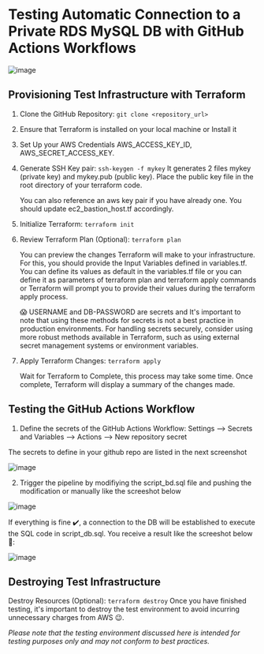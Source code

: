 # Testing Automatic Connection to a Private RDS MySQL DB with GitHub Actions Workflows

![image](https://github.com/mariemssi/Test_Connect_To_Private_RDS-MySQL_DB_2/assets/69463864/87c6c346-c4c7-4ef8-8def-a77e236322f9)


## Provisioning Test Infrastructure with Terraform
1. Clone the GitHub Repository: `git clone <repository_url>`
  
2. Ensure that Terraform is installed on your local machine or Install it
   
3. Set Up your AWS Credentials AWS_ACCESS_KEY_ID, AWS_SECRET_ACCESS_KEY.
        
4. Generate SSH Key pair: `ssh-keygen -f mykey`
   It generates 2 files mykey (private key) and mykey.pub (public key). Place the public key file in the root directory of your terraform code.

    You can also reference an aws key pair if you have already one. You should update ec2_bastion_host.tf accordingly.

   
   
6. Initialize Terraform: `terraform init`
   
7. Review Terraform Plan (Optional): `terraform plan`
   
   You can preview the changes Terraform will make to your infrastructure. For this, you should provide the Input Variables defined in variables.tf. You can define its values as default in the variables.tf file or you can define it as parameters of terraform plan and terraform apply commands
   or Terraform will prompt you to provide their values during the terraform apply process.

   😱 USERNAME and DB-PASSWORD are secrets and It's important to note that using these methods for secrets is not a best practice in production environments.
   For handling secrets securely, consider using more robust methods available in Terraform, such as using external secret management systems or environment variables.  
  
8. Apply Terraform Changes: `terraform apply`

    Wait for Terraform to Complete, this process may take some time. Once complete, Terraform will display a summary of the changes made.

## Testing the GitHub Actions Workflow

   1. Define the secrets of the GitHub Actions Workflow: Settings --> Secrets and Variables --> Actions --> New repository secret
  
   The secrets to define in your github repo are listed in the next screenshot 

  ![image](https://github.com/mariemssi/Test_Connect_To_Private_RDS-MySQL_DB_2/assets/69463864/f04587e7-334f-4fff-b53f-374dfa69cd0e)

  2. Trigger the pipeline by modifiying the script_bd.sql file and pushing the modification or manually like the screeshot below

  ![image](https://github.com/mariemssi/Test_Connect_To_Private_RDS-MySQL_DB_2/assets/69463864/23b192fb-8e70-494e-bd9e-c314ba130c39)

  If everything is fine ✔️, a connection to the DB will be established to execute the SQL code in script_db.sql. You receive a result like the screeshot below 🎉:

  ![image](https://github.com/mariemssi/Test_Connect_To_Private_RDS-MySQL_DB_2/assets/69463864/c40ac720-4a64-4cc3-a0e7-43715c140ade)

## Destroying Test Infrastructure
  Destroy Resources (Optional): `terraform destroy`
  Once you have finished testing, it's important to destroy the test environment to avoid incurring unnecessary charges from AWS 😉.

*Please note that the testing environment discussed here is intended for testing purposes only and may not conform to best practices.*
